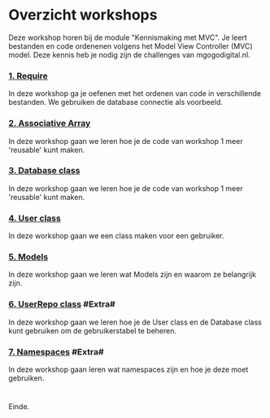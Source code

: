 # Overzicht workshops
Deze workshop horen bij de module "Kennismaking met MVC". Je leert bestanden en code ordenenen volgens het Model View Controller (MVC) model. Deze kennis heb je nodig zijn de challenges van mgogodigital.nl.

### [1. Require](./01%20Require/workshop.md)
In deze workshop ga je oefenen met het ordenen van code in verschillende bestanden. We gebruiken de database connectie als voorbeeld.

### [2. Associative Array](./02%20Associative%20Arrays/workshop.md)
In deze workshop gaan we leren hoe je de code van workshop 1 meer 'reusable' kunt maken.

### [3. Database class](./03%20Database%20class/workshop.md)
In deze workshop gaan we leren hoe je de code van workshop 1 meer 'reusable' kunt maken.

### [4. User class](./04%20User%20class/workshop.md)
In deze workshop gaan we een class maken voor een gebruiker.

### [5. Models](./05%20Models/workshop.md)
In deze workshop gaan we leren wat Models zijn en waarom ze belangrijk zijn.

### [6. UserRepo class](./06%20Controller/workshop.md) #**Extra**#
In deze workshop gaan we leren hoe je de User class en de Database class kunt gebruiken om de gebruikerstabel te beheren.

### [7. Namespaces](./06%20Controller/workshop.md) #**Extra**#
In deze workshop gaan leren wat namespaces zijn en hoe je deze moet gebruiken.

#
Einde.